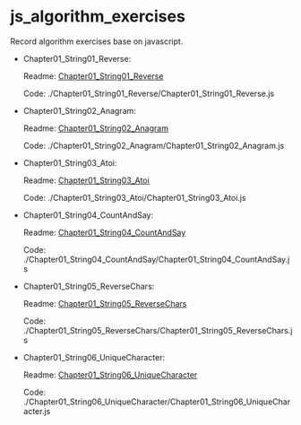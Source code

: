 # js_algorithm_exercises

Record algorithm exercises base on javascript.

- Chapter01_String01_Reverse:

  Readme: [Chapter01_String01_Reverse](./Chapter01_String01_Reverse/Chapter01_String01_Reverse.md)

  Code: ./Chapter01_String01_Reverse/Chapter01_String01_Reverse.js

- Chapter01_String02_Anagram:

  Readme: [Chapter01_String02_Anagram](./Chapter01_String02_Anagram/Chapter01_String02_Anagram.md)

  Code: ./Chapter01_String02_Anagram/Chapter01_String02_Anagram.js

- Chapter01_String03_Atoi:

  Readme: [Chapter01_String03_Atoi](./Chapter01_String03_Atoi/Chapter01_String03_Atoi.md)

  Code: ./Chapter01_String03_Atoi/Chapter01_String03_Atoi.js

- Chapter01_String04_CountAndSay:

  Readme: [Chapter01_String04_CountAndSay](./Chapter01_String04_CountAndSay/Chapter01_String04_CountAndSay.md)

  Code: ./Chapter01_String04_CountAndSay/Chapter01_String04_CountAndSay.js

- Chapter01_String05_ReverseChars:

  Readme: [Chapter01_String05_ReverseChars](./Chapter01_String05_ReverseChars/Chapter01_String05_ReverseChars.md)

  Code: ./Chapter01_String05_ReverseChars/Chapter01_String05_ReverseChars.js

- Chapter01_String06_UniqueCharacter:

  Readme: [Chapter01_String06_UniqueCharacter](./Chapter01_String06_UniqueCharacter/Chapter01_String06_UniqueCharacter.md)

  Code: ./Chapter01_String06_UniqueCharacter/Chapter01_String06_UniqueCharacter.js
